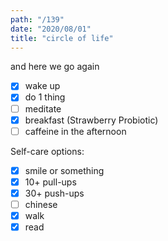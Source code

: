 ```yaml
---
path: "/139"
date: "2020/08/01"
title: "circle of life"
---
```


and here we go again

- [x] wake up
- [x] do 1 thing
- [ ] meditate
- [x] breakfast (Strawberry Probiotic)
- [ ] caffeine in the afternoon

Self-care options:
- [x] smile or something
- [x] 10+ pull-ups
- [x] 30+ push-ups
- [ ] chinese
- [x] walk
- [x] read
